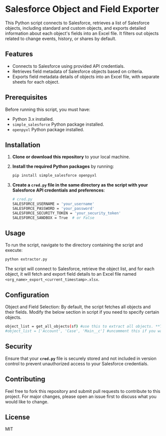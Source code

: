 # Salesforce Object and Field Exporter

This Python script connects to Salesforce, retrieves a list of Salesforce objects, including standard and custom objects, and exports detailed information about each object's fields into an Excel file. It filters out objects related to change events, history, or shares by default.

## Features

- Connects to Salesforce using provided API credentials.
- Retrieves field metadata of Salesforce objects based on criteria.
- Exports field metadata details of objects into an Excel file, with separate sheets for each object.

## Prerequisites

Before running this script, you must have:

- Python 3.x installed.
- `simple_salesforce` Python package installed.
- `openpyxl` Python package installed.

## Installation

1. **Clone or download this repository** to your local machine.

2. **Install the required Python packages** by running:

   ```bash
   pip install simple_salesforce openpyxl
   ```

3. **Create a `cred.py` file in the same directory as the script with your Salesforce API credentials and preferences**:

   ```bash
   # cred.py
   SALESFORCE_USERNAME = 'your_username'
   SALESFORCE_PASSWORD = 'your_password'
   SALESFORCE_SECURITY_TOKEN = 'your_security_token'
   SALESFORCE_SANDBOX = True  # or False
   ```

## Usage

To run the script, navigate to the directory containing the script and execute:

```bash
python extractor.py
```

The script will connect to Salesforce, retrieve the object list, and for each object, it will fetch and export field details to an Excel file named `<org_name>_export_<current_timestamp>.xlsx`.

## Configuration

Object and Field Selection: By default, the script fetches all objects and their fields. Modify the below section in script if you need to specify certain objects.

```bash
object_list = get_all_objects(sf) #use this to extract all objects. **THIS MAY NOT WORK IF YOU HAVE LARGE ORG**
#object_list = ['Account', 'Case', 'Main__c'] #uncomment this if you want to extract specific objects.
```

## Security

Ensure that your **`cred.py`** file is securely stored and not included in version control to prevent unauthorized access to your Salesforce credentials.


## Contributing
Feel free to fork this repository and submit pull requests to contribute to this project. For major changes, please open an issue first to discuss what you would like to change.

## License
MIT
